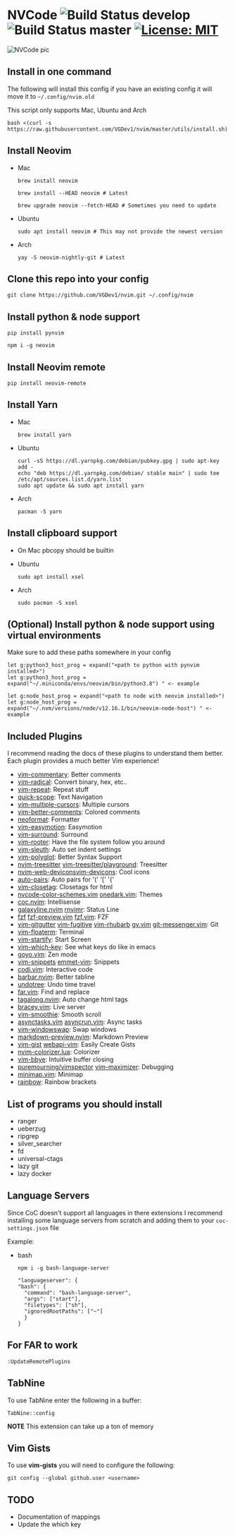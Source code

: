 # NVCode ![Build Status develop](https://img.shields.io/travis/ta4j/ta4j/develop?label=develop) ![Build Status master](https://img.shields.io/travis/ta4j/ta4j/master?label=master) [![License: MIT](https://img.shields.io/badge/License-MIT-brightgreen.svg)](https://opensource.org/licenses/MIT)

![NVCode pic](./utils/images/nvim.png)

## Install in one command

The following will install this config if you have an existing config it will move it to `~/.config/nvim.old`

This script only supports Mac, Ubuntu and Arch

```
bash <(curl -s https://raw.githubusercontent.com/VGDev1/nvim/master/utils/install.sh)
```

## Install Neovim

- Mac

  ```
  brew install neovim

  brew install --HEAD neovim # Latest

  brew upgrade neovim --fetch-HEAD # Sometimes you need to update
  ```

- Ubuntu

  ```
  sudo apt install neovim # This may not provide the newest version
  ```

- Arch

  ```
  yay -S neovim-nightly-git # Latest
  ```

## Clone this repo into your config

```
git clone https://github.com/VGDev1/nvim.git ~/.config/nvim
```

## Install python & node support

```
pip install pynvim
```

```
npm i -g neovim
```

## Install Neovim remote

```
pip install neovim-remote
```

## Install Yarn

- Mac

  ```
  brew install yarn
  ```

- Ubuntu

  ```
  curl -sS https://dl.yarnpkg.com/debian/pubkey.gpg | sudo apt-key add -
  echo "deb https://dl.yarnpkg.com/debian/ stable main" | sudo tee /etc/apt/sources.list.d/yarn.list
  sudo apt update && sudo apt install yarn
  ```

- Arch

  ```
  pacman -S yarn
  ```

## Install clipboard support

- On Mac pbcopy should be builtin

- Ubuntu

  ```
  sudo apt install xsel
  ```

- Arch

  ```
  sudo pacman -S xsel
  ```

## (Optional) Install python & node support using virtual environments

Make sure to add these paths somewhere in your config

```
let g:python3_host_prog = expand("<path to python with pynvim installed>")
let g:python3_host_prog = expand("~/.miniconda/envs/neovim/bin/python3.8") " <- example

let g:node_host_prog = expand("<path to node with neovim installed>")
let g:node_host_prog = expand("~/.nvm/versions/node/v12.16.1/bin/neovim-node-host") " <- example
```

## Included Plugins

I recommend reading the docs of these plugins to understand them better. Each plugin provides a much better Vim experience!

- [vim-commentary](https://github.com/tpope/vim-commentary): Better comments
- [vim-radical](https://github.com/glts/vim-radical): Convert binary, hex, etc..
- [vim-repeat](https://github.com/tpope/vim-repeat'): Repeat stuff
- [quick-scope](https://github.com/unblevable/quick-scope): Text Navigation
- [vim-multiple-cursors](https://github.com/terryma/vim-multiple-cursors): Multiple cursors
- [vim-better-comments](https://github.com/jbgutierrez/vim-better-comments): Colored comments
- [neoformat](https://github.com/sbdchd/neoformat): Formatter
- [vim-easymotion](https://github.com/easymotion/vim-easymotion): Easymotion
- [vim-surround](https://github.com/tpope/vim-surround): Surround
- [vim-rooter](https://github.com/airblade/vim-rooter): Have the file system follow you around
- [vim-sleuth](https://github.com/tpope/vim-sleuth): Auto set indent settings
- [vim-polyglot](https://github.com/sheerun/vim-polyglot): Better Syntax Support
- [nvim-treesitter](https://github.com/nvim-treesitter/nvim-treesitter) [vim-treesitter/playground](https://github.com/vim-treesitter/playground): Treesitter
- [nvim-web-devicons](https://github.com/kyazdani42/nvim-web-devicons)[vim-devicons](https://github.com/ryanoasis/vim-devicons): Cool icons
- [auto-pairs](https://github.com/jiangmiao/auto-pairs): Auto pairs for '(' '[' '{'
- [vim-closetag](https://github.com/alvan/vim-closetag): Closetags for html
- [nvcode-color-schemes.vim](https://github.com/christianchiarulli/nvcode-color-schemes.vim) [onedark.vim](https://github.com/joshdick/onedark.vim): Themes
- [coc.nvim](https://github.com/neoclide/coc.nvim): Intellisense
- [galaxyline.nvim](https://github.com/glepnir/galaxyline.nvim) [rnvimr](https://github.com/kevinhwang91/rnvimr): Status Line
- [fzf](https://github.com/junegunn/fzf)
  [fzf-preview.vim](https://github.com/yuki-ycino/fzf-preview.vim)
  [fzf.vim](https://github.com/junegunn/fzf.vim): FZF
- [vim-gitgutter](https://github.com/airblade/vim-gitgutter)
  [vim-fugitive](https://github.com/tpope/vim-fugitive)
  [vim-rhubarb](https://github.com/tpope/vim-rhubarb)
  [gv.vim](https://github.com/junegunn/gv.vim)
  [git-messenger.vim](https://github.com/rhysd/git-messenger.vim): Git
- [vim-floaterm](https://github.com/voldikss/vim-floaterm): Terminal
- [vim-startify](https://github.com/mhinz/vim-startify): Start Screen
- [vim-which-key](https://github.com/liuchengxu/vim-which-key): See what keys do like in emacs
- [goyo.vim](https://github.com/junegunn/goyo.vim): Zen mode
- [vim-snippets](https://github.com/honza/vim-snippets) [emmet-vim](https://github.com/mattn/emmet-vim): Snippets
- [codi.vim](https://github.com/metakirby5/codi.vim): Interactive code
- [barbar.nvim](https://github.com/romgrk/barbar.nvim): Better tabline
- [undotree](https://github.com/mbbill/undotree): Undo time travel
- [far.vim](https://github.com/ChristianChiarulli/far.vim): Find and replace
- [tagalong.nvim](https://github.com/AndrewRadev/tagalong.vim): Auto change html tags
- [bracey.vim](https://github.com/turbio/bracey.vim): Live server
- [vim-smoothie](https://github.com/psliwka/vim-smoothie): Smooth scroll
- [asynctasks.vim](https://github.com/skywind3000/asynctasks.vim) [asyncrun.vim](https://github.com/skywind3000/asyncrun.vim): Async tasks
- [vim-windowswap](https://github.com/wesQ3/vim-windowswap): Swap windows
- [markdown-preview.nvim](iamcco/markdown-preview.nvim): Markdown Preview
- [vim-gist](https://github.com/mattn/vim-gist) [webapi-vim](https://github.com/mattn/webapi-vim): Easily Create Gists
- [nvim-colorizer.lua](https://github.com/norcalli/nvim-colorizer.lua): Colorizer
- [vim-bbye](https://github.com/moll/vim-bbye): Intuitive buffer closing
- [puremourning/vimspector](https://github.com/puremourning/vimspector) [vim-maximizer](https://github.com/szw/vim-maximizer): Debugging
- [minimap.vim](https://github.com/wfxr/minimap.vim): Minimap
- [rainbow](https://github.com/luochen1990/rainbow): Rainbow brackets

## List of programs you should install

- ranger
- ueberzug
- ripgrep
- silver_searcher
- fd
- universal-ctags
- lazy git
- lazy docker

## Language Servers

Since CoC doesn't support all languages in there extensions
I recommend installing some language servers from scratch
and adding them to your `coc-settings.json` file

Example:

- bash

  `npm i -g bash-language-server`

  ```
  "languageserver": {
  "bash": {
    "command": "bash-language-server",
    "args": ["start"],
    "filetypes": ["sh"],
    "ignoredRootPaths": ["~"]
    }
  }
  ```

## For FAR to work

```
:UpdateRemotePlugins
```

## TabNine

To use TabNine enter the following in a buffer:

```
TabNine::config
```

**NOTE** This extension can take up a ton of memory

## Vim Gists

To use **vim-gists** you will need to configure the following:

```
git config --global github.user <username>
```

## TODO

- Documentation of mappings
- Update the which key

